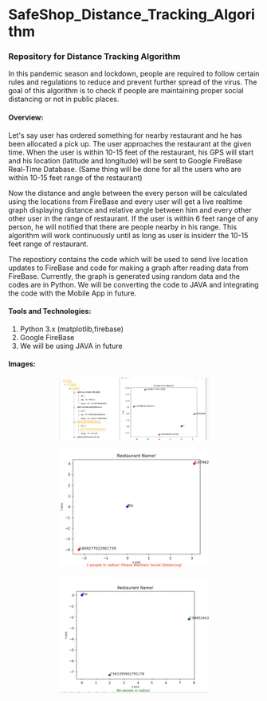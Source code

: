 # SafeShop_Distance_Tracking_Algorithm
### Repository for Distance Tracking Algorithm 

In this pandemic season and lockdown, people are required to follow certain rules and regulations to reduce and prevent further spread of the virus. The goal of this algorithm is to check if people are maintaining proper social distancing or not in public places.

#### Overview:

Let's say user has ordered something for nearby restaurant and he has been allocated a pick up. The user approaches the restaurant at the given time. When the user is within 10-15 feet of the restaurant, his GPS will start and his location (latitude and longitude) will be sent to Google FireBase Real-Time Database. 
(Same thing will be done for all the users who are within 10-15 feet range of the restaurant)

Now the distance and angle between the every person will be calculated using the locations from FireBase and every user will get a live realtime graph displaying distance and relative angle between him and every other other user in the range of restaurant.
If the user is within 6 feet range of any person, he will notified that there are people nearby in his range.
This algorithm will work continuously until as long as user is insiderr the 10-15 feet range of restaurant.

The repostiory contains the code which will be used to send live location updates to FireBase and code for making a graph after reading data from FireBase.
Currently, the graph is generated using random data and the codes are in Python.
We will be converting the code to JAVA and integrating the code with the Mobile App in future.

#### Tools and Technologies:
1. Python 3.x (matplotlib,firebase)
2. Google FireBase
3. We will be using JAVA in future

#### Images:

<p align="center">
  <img width="300" heigth="300" src="Images_for_readme/img1.PNG">
</p>
  
<p align="center">
  <img width="300" heigth="300" src="Images_for_readme/img2.PNG">
</p>
  
<p align="center">
  <img width="300" heigth="300" src="Images_for_readme/img3.PNG">
</p>
